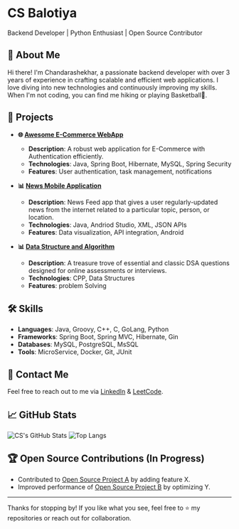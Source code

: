 # CS Balotiya
Backend Developer | Python Enthusiast | Open Source Contributor

## 🌟 About Me
Hi there! I'm Chandarashekhar, a passionate backend developer with over 3 years of experience in crafting scalable and efficient web applications. I love diving into new technologies and continuously improving my skills. When I'm not coding, you can find me hiking or playing Basketball🏀.

## 🚀 Projects
- **🌐 [Awesome E-Commerce WebApp](https://github.com/csbalotiya/ECommerceServerApp)**
  - **Description**: A robust web application for E-Commerce with Authentication efficiently.
  - **Technologies**: Java, Spring Boot, Hibernate, MySQL, Spring Security
  - **Features**: User authentication, task management, notifications

- **📊 [News Mobile Application](https://github.com/csbalotiya/My-News-App)**
  - **Description**: News Feed app that gives a user regularly-updated news from the internet related to a particular topic, person, or location.
  - **Technologies**: Java, Andriod Studio, XML, JSON APIs
  - **Features**: Data visualization, API integration, Android
 
- **📊 [Data Structure and Algorithm](https://github.com/csbalotiya/Data-Structure-And-Algorithms)**
  - **Description**: A treasure trove of essential and classic DSA questions designed for online assessments or interviews.
  - **Technologies**: CPP, Data Structures
  - **Features**: problem Solving

## 🛠️ Skills
- **Languages**: Java, Groovy, C++, C, GoLang, Python
- **Frameworks**: Spring Boot, Spring MVC, Hibernate, Gin
- **Databases**: MySQL, PostgreSQL, MsSQL
- **Tools**: MicroService, Docker, Git, JUnit 

## 🔗 Contact Me
Feel free to reach out to me via [LinkedIn](https://www.linkedin.com/in/chandrashekhar-balotiya-6a44141aa) & [LeetCode](https://leetcode.com/u/cs_balotiya/).

## 📈 GitHub Stats
![CS's GitHub Stats](https://github-readme-stats.vercel.app/api?username=csbalotiya&show_icons=true&theme=radical)
![Top Langs](https://github-readme-stats.vercel.app/api/top-langs/?username=csbalotiya&layout=compact&theme=radical)

## 🏆 Open Source Contributions (In Progress)
- Contributed to [Open Source Project A](https://github.com/opensource/project-a) by adding feature X.
- Improved performance of [Open Source Project B](https://github.com/opensource/project-b) by optimizing Y.

---

Thanks for stopping by! If you like what you see, feel free to ⭐️ my repositories or reach out for collaboration.

<!---
csbalotiya/csbalotiya is a ✨ special ✨ repository because its `README.md` (this file) appears on your GitHub profile.
You can click the Preview link to take a look at your changes.
--->
